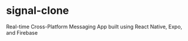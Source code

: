 # signal-clone
Real-time Cross-Platform Messaging App built using React Native, Expo, and Firebase

